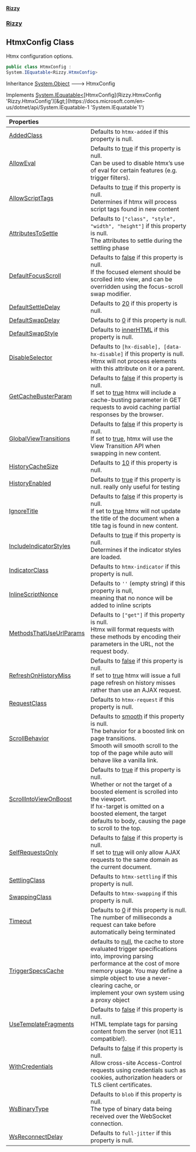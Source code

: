 #### [Rizzy](index 'index')
### [Rizzy](Rizzy 'Rizzy')

## HtmxConfig Class

Htmx configuration options.

```csharp
public class HtmxConfig :
System.IEquatable<Rizzy.HtmxConfig>
```

Inheritance [System.Object](https://docs.microsoft.com/en-us/dotnet/api/System.Object 'System.Object') &#129106; HtmxConfig

Implements [System.IEquatable&lt;](https://docs.microsoft.com/en-us/dotnet/api/System.IEquatable-1 'System.IEquatable`1')[HtmxConfig](Rizzy.HtmxConfig 'Rizzy.HtmxConfig')[&gt;](https://docs.microsoft.com/en-us/dotnet/api/System.IEquatable-1 'System.IEquatable`1')

| Properties | |
| :--- | :--- |
| [AddedClass](Rizzy.HtmxConfig.AddedClass 'Rizzy.HtmxConfig.AddedClass') | Defaults to `htmx-added` if this property is null. |
| [AllowEval](Rizzy.HtmxConfig.AllowEval 'Rizzy.HtmxConfig.AllowEval') | Defaults to [true](https://docs.microsoft.com/en-us/dotnet/csharp/language-reference/builtin-types/bool 'https://docs.microsoft.com/en-us/dotnet/csharp/language-reference/builtin-types/bool') if this property is null. <br/>Can be used to disable htmx’s use of eval for certain features (e.g. trigger filters). |
| [AllowScriptTags](Rizzy.HtmxConfig.AllowScriptTags 'Rizzy.HtmxConfig.AllowScriptTags') | Defaults to [true](https://docs.microsoft.com/en-us/dotnet/csharp/language-reference/builtin-types/bool 'https://docs.microsoft.com/en-us/dotnet/csharp/language-reference/builtin-types/bool') if this property is null.<br/>Determines if htmx will process script tags found in new content |
| [AttributesToSettle](Rizzy.HtmxConfig.AttributesToSettle 'Rizzy.HtmxConfig.AttributesToSettle') | Defaults to `["class", "style", "width", "height"]` if this property is null.<br/>The attributes to settle during the settling phase |
| [DefaultFocusScroll](Rizzy.HtmxConfig.DefaultFocusScroll 'Rizzy.HtmxConfig.DefaultFocusScroll') | Defaults to [false](https://docs.microsoft.com/en-us/dotnet/csharp/language-reference/builtin-types/bool 'https://docs.microsoft.com/en-us/dotnet/csharp/language-reference/builtin-types/bool') if this property is null. <br/>If the focused element should be scrolled into view, and can be overridden using the focus-scroll swap modifier. |
| [DefaultSettleDelay](Rizzy.HtmxConfig.DefaultSettleDelay 'Rizzy.HtmxConfig.DefaultSettleDelay') | Defaults to [20](https://docs.microsoft.com/en-us/dotnet/csharp/language-reference/keywords/20 'https://docs.microsoft.com/en-us/dotnet/csharp/language-reference/keywords/20') if this property is null. |
| [DefaultSwapDelay](Rizzy.HtmxConfig.DefaultSwapDelay 'Rizzy.HtmxConfig.DefaultSwapDelay') | Defaults to [0](https://docs.microsoft.com/en-us/dotnet/csharp/language-reference/keywords/0 'https://docs.microsoft.com/en-us/dotnet/csharp/language-reference/keywords/0') if this property is null. |
| [DefaultSwapStyle](Rizzy.HtmxConfig.DefaultSwapStyle 'Rizzy.HtmxConfig.DefaultSwapStyle') | Defaults to [innerHTML](Rizzy.SwapStyle#Rizzy.SwapStyle.innerHTML 'Rizzy.SwapStyle.innerHTML') if this property is null. |
| [DisableSelector](Rizzy.HtmxConfig.DisableSelector 'Rizzy.HtmxConfig.DisableSelector') | Defaults to `[hx-disable], [data-hx-disable]` if this property is null.<br/>Htmx will not process elements with this attribute on it or a parent. |
| [GetCacheBusterParam](Rizzy.HtmxConfig.GetCacheBusterParam 'Rizzy.HtmxConfig.GetCacheBusterParam') | Defaults to [false](https://docs.microsoft.com/en-us/dotnet/csharp/language-reference/builtin-types/bool 'https://docs.microsoft.com/en-us/dotnet/csharp/language-reference/builtin-types/bool') if this property is null.<br/>If set to [true](https://docs.microsoft.com/en-us/dotnet/csharp/language-reference/builtin-types/bool 'https://docs.microsoft.com/en-us/dotnet/csharp/language-reference/builtin-types/bool') htmx will include a cache-busting parameter in GET requests to avoid caching partial responses by the browser. |
| [GlobalViewTransitions](Rizzy.HtmxConfig.GlobalViewTransitions 'Rizzy.HtmxConfig.GlobalViewTransitions') | Defaults to [false](https://docs.microsoft.com/en-us/dotnet/csharp/language-reference/builtin-types/bool 'https://docs.microsoft.com/en-us/dotnet/csharp/language-reference/builtin-types/bool') if this property is null.<br/>If set to [true](https://docs.microsoft.com/en-us/dotnet/csharp/language-reference/builtin-types/bool 'https://docs.microsoft.com/en-us/dotnet/csharp/language-reference/builtin-types/bool'), htmx will use the View Transition API when swapping in new content. |
| [HistoryCacheSize](Rizzy.HtmxConfig.HistoryCacheSize 'Rizzy.HtmxConfig.HistoryCacheSize') | Defaults to [10](https://docs.microsoft.com/en-us/dotnet/csharp/language-reference/keywords/10 'https://docs.microsoft.com/en-us/dotnet/csharp/language-reference/keywords/10') if this property is null. |
| [HistoryEnabled](Rizzy.HtmxConfig.HistoryEnabled 'Rizzy.HtmxConfig.HistoryEnabled') | Defaults to [true](https://docs.microsoft.com/en-us/dotnet/csharp/language-reference/builtin-types/bool 'https://docs.microsoft.com/en-us/dotnet/csharp/language-reference/builtin-types/bool') if this property is null. really only useful for testing |
| [IgnoreTitle](Rizzy.HtmxConfig.IgnoreTitle 'Rizzy.HtmxConfig.IgnoreTitle') | Defaults to [false](https://docs.microsoft.com/en-us/dotnet/csharp/language-reference/builtin-types/bool 'https://docs.microsoft.com/en-us/dotnet/csharp/language-reference/builtin-types/bool') if this property is null.<br/>If set to [true](https://docs.microsoft.com/en-us/dotnet/csharp/language-reference/builtin-types/bool 'https://docs.microsoft.com/en-us/dotnet/csharp/language-reference/builtin-types/bool') htmx will not update the title of the document when a title tag is found in new content. |
| [IncludeIndicatorStyles](Rizzy.HtmxConfig.IncludeIndicatorStyles 'Rizzy.HtmxConfig.IncludeIndicatorStyles') | Defaults to [true](https://docs.microsoft.com/en-us/dotnet/csharp/language-reference/builtin-types/bool 'https://docs.microsoft.com/en-us/dotnet/csharp/language-reference/builtin-types/bool') if this property is null.<br/>Determines if the indicator styles are loaded. |
| [IndicatorClass](Rizzy.HtmxConfig.IndicatorClass 'Rizzy.HtmxConfig.IndicatorClass') | Defaults to `htmx-indicator` if this property is null. |
| [InlineScriptNonce](Rizzy.HtmxConfig.InlineScriptNonce 'Rizzy.HtmxConfig.InlineScriptNonce') | Defaults to `''` (empty string) if this property is null,<br/>meaning that no nonce will be added to inline scripts |
| [MethodsThatUseUrlParams](Rizzy.HtmxConfig.MethodsThatUseUrlParams 'Rizzy.HtmxConfig.MethodsThatUseUrlParams') | Defaults to `["get"]` if this property is null.<br/>Htmx will format requests with these methods by encoding their parameters in the URL, not the request body. |
| [RefreshOnHistoryMiss](Rizzy.HtmxConfig.RefreshOnHistoryMiss 'Rizzy.HtmxConfig.RefreshOnHistoryMiss') | Defaults to [false](https://docs.microsoft.com/en-us/dotnet/csharp/language-reference/builtin-types/bool 'https://docs.microsoft.com/en-us/dotnet/csharp/language-reference/builtin-types/bool') if this property is null.<br/>If set to [true](https://docs.microsoft.com/en-us/dotnet/csharp/language-reference/builtin-types/bool 'https://docs.microsoft.com/en-us/dotnet/csharp/language-reference/builtin-types/bool') htmx will issue a full page refresh on history misses rather than use an AJAX request. |
| [RequestClass](Rizzy.HtmxConfig.RequestClass 'Rizzy.HtmxConfig.RequestClass') | Defaults to `htmx-request` if this property is null. |
| [ScrollBehavior](Rizzy.HtmxConfig.ScrollBehavior 'Rizzy.HtmxConfig.ScrollBehavior') | Defaults to [smooth](Rizzy.ScrollBehavior#Rizzy.ScrollBehavior.smooth 'Rizzy.ScrollBehavior.smooth') if this property is null.<br/>The behavior for a boosted link on page transitions. <br/>Smooth will smooth scroll to the top of the page while auto will behave like a vanilla link. |
| [ScrollIntoViewOnBoost](Rizzy.HtmxConfig.ScrollIntoViewOnBoost 'Rizzy.HtmxConfig.ScrollIntoViewOnBoost') | Defaults to [true](https://docs.microsoft.com/en-us/dotnet/csharp/language-reference/builtin-types/bool 'https://docs.microsoft.com/en-us/dotnet/csharp/language-reference/builtin-types/bool') if this property is null. <br/>Whether or not the target of a boosted element is scrolled into the viewport. <br/>If hx-target is omitted on a boosted element, the target defaults to body, causing the page to scroll to the top. |
| [SelfRequestsOnly](Rizzy.HtmxConfig.SelfRequestsOnly 'Rizzy.HtmxConfig.SelfRequestsOnly') | Defaults to [false](https://docs.microsoft.com/en-us/dotnet/csharp/language-reference/builtin-types/bool 'https://docs.microsoft.com/en-us/dotnet/csharp/language-reference/builtin-types/bool') if this property is null.<br/>If set to [true](https://docs.microsoft.com/en-us/dotnet/csharp/language-reference/builtin-types/bool 'https://docs.microsoft.com/en-us/dotnet/csharp/language-reference/builtin-types/bool') will only allow AJAX requests to the same domain as the current document. |
| [SettlingClass](Rizzy.HtmxConfig.SettlingClass 'Rizzy.HtmxConfig.SettlingClass') | Defaults to `htmx-settling` if this property is null. |
| [SwappingClass](Rizzy.HtmxConfig.SwappingClass 'Rizzy.HtmxConfig.SwappingClass') | Defaults to `htmx-swapping` if this property is null. |
| [Timeout](Rizzy.HtmxConfig.Timeout 'Rizzy.HtmxConfig.Timeout') | Defaults to [0](https://docs.microsoft.com/en-us/dotnet/csharp/language-reference/keywords/0 'https://docs.microsoft.com/en-us/dotnet/csharp/language-reference/keywords/0') if this property is null.<br/>The number of milliseconds a request can take before automatically being terminated |
| [TriggerSpecsCache](Rizzy.HtmxConfig.TriggerSpecsCache 'Rizzy.HtmxConfig.TriggerSpecsCache') | defaults to [null](https://docs.microsoft.com/en-us/dotnet/csharp/language-reference/keywords/null 'https://docs.microsoft.com/en-us/dotnet/csharp/language-reference/keywords/null'), the cache to store evaluated trigger specifications into, improving parsing<br/>performance at the cost of more memory usage. You may define a simple object to use a never-clearing cache, or<br/>implement your own system using a proxy object |
| [UseTemplateFragments](Rizzy.HtmxConfig.UseTemplateFragments 'Rizzy.HtmxConfig.UseTemplateFragments') | Defaults to [false](https://docs.microsoft.com/en-us/dotnet/csharp/language-reference/builtin-types/bool 'https://docs.microsoft.com/en-us/dotnet/csharp/language-reference/builtin-types/bool') if this property is null.<br/>HTML template tags for parsing content from the server (not IE11 compatible!). |
| [WithCredentials](Rizzy.HtmxConfig.WithCredentials 'Rizzy.HtmxConfig.WithCredentials') | Defaults to [false](https://docs.microsoft.com/en-us/dotnet/csharp/language-reference/builtin-types/bool 'https://docs.microsoft.com/en-us/dotnet/csharp/language-reference/builtin-types/bool') if this property is null.<br/>Allow cross-site Access-Control requests using credentials such as cookies, authorization headers or TLS client certificates. |
| [WsBinaryType](Rizzy.HtmxConfig.WsBinaryType 'Rizzy.HtmxConfig.WsBinaryType') | Defaults to `blob` if this property is null.<br/>The type of binary data being received over the WebSocket connection. |
| [WsReconnectDelay](Rizzy.HtmxConfig.WsReconnectDelay 'Rizzy.HtmxConfig.WsReconnectDelay') | Defaults to `full-jitter` if this property is null. |
